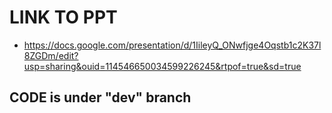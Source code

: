 # LINK TO PPT

- https://docs.google.com/presentation/d/1IileyQ_ONwfjge4Oqstb1c2K37l8ZGDm/edit?usp=sharing&ouid=114546650034599226245&rtpof=true&sd=true


CODE is under "dev" branch
---------------------------
